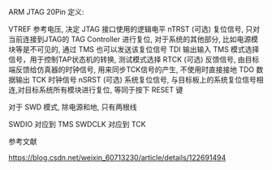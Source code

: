 

ARM JTAG 20Pin 定义:

VTREF       参考电压, 决定 JTAG 接口使用的逻辑电平
nTRST       (可选) 复位信号, 只对当前连接到JTAG的 TAG Controller 进行复位, 对于系统的其他部分, 比如电源模块等是不可见的, 通过 TMS 也可以发送该复位信号
TDI         输出输入
TMS         模式选择信号，用于控制TAP状态机的转换, 测试模式选择
RTCK        (可选) 反馈信号, 由目标端反馈给仿真器的时钟信号, 用来同步TCK信号的产生, 不使用时直接接地
TDO         数据输出 
TCK         时钟信号
nSRST       (可选) 系统复位信号, 与目标板上的系统复位信号相连,对目标系统所有模块进行复位, 等同于按下 RESET 键

对于 SWD 模式, 除电源和地, 只有两根线

SWDIO   对应到      TMS
SWDCLK  对应到      TCK


参考文献

https://blog.csdn.net/weixin_60713230/article/details/122691494


